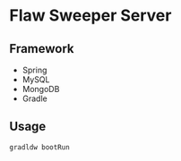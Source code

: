 # Flaw Sweeper Server

## Framework
- Spring
- MySQL
- MongoDB
- Gradle

## Usage
```bash
gradldw bootRun
```